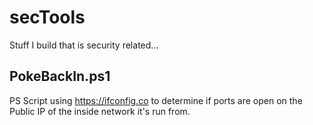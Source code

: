 # secTools
Stuff I build that is security related...

## PokeBackIn.ps1
PS Script using https://ifconfig.co to determine if ports are open on the Public IP of the inside network it's run from.
